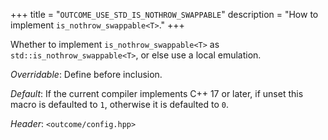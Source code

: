 +++
title = "`OUTCOME_USE_STD_IS_NOTHROW_SWAPPABLE`"
description = "How to implement `is_nothrow_swappable<T>`."
+++

Whether to implement `is_nothrow_swappable<T>` as `std::is_nothrow_swappable<T>`,
or else use a local emulation.

*Overridable*: Define before inclusion.

*Default*: If the current compiler implements C++ 17 or later, if unset
this macro is defaulted to `1`, otherwise it is defaulted to `0`.

*Header*: `<outcome/config.hpp>`